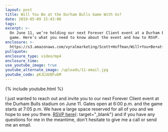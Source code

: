 ```yaml
---
layout: post
title: Will You Be at the Durham Bulls Game With Us?
date: 2019-05-09 15:43:00
tags:
excerpt: >-
  On June 11, we’re holding our next Forever Client event at a Durham Bulls
  game. Here’s what you need to know about the event and how to RSVP.
enclosure: >-
  https://s3.amazonaws.com/vyralmarketing/Scott+Hoffman/Will+You+Be+at+the+Durham+Bulls+Game+With+Us_.mp4
pullquote:
enclosure_type: video/mp4
enclosure_time:
use_youtube_image: true
youtube_alternate_image: /uploads/11-email.jpg
youtube_code: pKJLUUQFubM
---
```


{% include youtube.html %}

I just wanted to reach out and invite you to our next Forever Client event at the Durham Bulls stadium on June 11. Gates open at 6:00 p.m. and the game starts at 7:05 p.m. We have a large space reserved for all of you and we hope to see you there. [RSVP here](https://www.surveymonkey.com/r/2019DurhamBullsEvent){: target="_blank"} and if you have any questions for me in the meantime, don't hesitate to give me a call or send me an email.